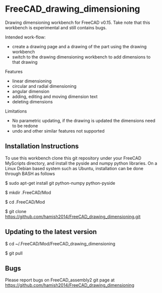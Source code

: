 FreeCAD_drawing_dimensioning
============================

Drawing dimensioning workbench for FreeCAD v0.15.
Take note that this workbench is experimental and still contains bugs.

Intended work-flow:
  * create a drawing page and a drawing of the part using the drawing workbench
  * switch to the drawing dimensioning workbench to add dimensions to that drawing

Features
  * linear dimensioning
  * circular and radial dimensioning
  * angular dimension
  * adding, editing and moving dimension text
  * deleting dimensions

Limitations
  * No parametric updating, if the drawing is updated the dimensions need to be redone
  * undo and other similar features not supported


Installation Instructions
-------------------------

To use this workbench clone this git repository under your FreeCAD MyScripts directory, and install the pyside and numpy python libraries.
On a Linux Debian based system such as Ubuntu, installation can be done through BASH as follows

  $ sudo apt-get install git python-numpy python-pyside

  $ mkdir .FreeCAD/Mod

  $ cd .FreeCAD/Mod

  $ git clone https://github.com/hamish2014/FreeCAD_drawing_dimensioning.git


Updating to the latest version
------------------------------

  $ cd ~/.FreeCAD/Mod/FreeCAD_drawing_dimensioning

  $ git pull


Bugs
----

Please report bugs on FreeCAD_assembly2 git page at https://github.com/hamish2014/FreeCAD_drawing_dimensioning

